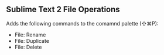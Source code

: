 Sublime Text 2 File Operations
------------------------------

Adds the following commands to the comamnd palette (⇧⌘P):

* File: Rename
* File: Duplicate
* File: Delete
